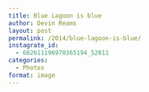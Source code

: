 ```yaml
---
title: Blue Lagoon is blue
author: Devin Reams
layout: post
permalink: /2014/blue-lagoon-is-blue/
instagrate_id:
  - 682611196970365194_52011
categories:
  - Photos
format: image
---
```

<!-- This post is created by Instagrate to WordPress, a WordPress Plugin by polevaultweb.com - http://www.polevaultweb.com/plugins/instagrate-to-wordpress/ -->